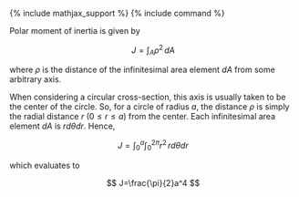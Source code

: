 {% include mathjax_support %}
{% include command %}


Polar moment of inertia is given by 

$$
J=\int_{A} \rho^2 \, dA
$$

where $\rho$ is the distance of the infinitesimal area element $dA$ from some arbitrary axis. 

When considering a circular cross-section, this axis is usually taken to be the center of the circle. So, for a circle of radius $a$, the distance $\rho$ is simply the radial distance $r$ ($0 \leq r \leq a$) from the center. Each infinitesimal area element $dA$ is $rd\theta dr$. Hence, 

$$
J=\int_{0}^{a}\int_{0}^{2\pi} r^2 \, rd\theta dr
$$

which evaluates to

$$
J=\frac{\pi}{2}a^4
$$


